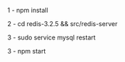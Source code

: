 1 - npm install

2 - cd redis-3.2.5 && src/redis-server

3 - sudo service mysql restart

3 - npm start